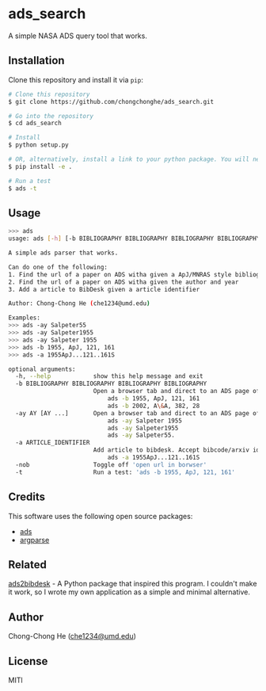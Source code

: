# ads_search

A simple NASA ADS query tool that works.

<!-- ## Key Features -->

<!-- - Copy bibtex into clipboard or open the ads entry in browser. (Tested on macOS) -->
<!-- - Possibly the easiest workflow possible: copy a MNRAS/ApJ style reference, e.g. `1955, ApJ, 121, 161`, as the arguments of the `ads` command, and the bibtex entry will be copied into your clipboard. -->

## Installation

Clone this repository and install it via `pip`:

```bash
# Clone this repository
$ git clone https://github.com/chongchonghe/ads_search.git

# Go into the repository
$ cd ads_search

# Install
$ python setup.py

# OR, alternatively, install a link to your python package. You will need this folder to be there permanently.
$ pip install -e .

# Run a test
$ ads -t
```

## Usage

```bash
>>> ads
usage: ads [-h] [-b BIBLIOGRAPHY BIBLIOGRAPHY BIBLIOGRAPHY BIBLIOGRAPHY] [-ay AY [AY ...]] [-a ARTICLE_IDENTIFIER] [-nob] [-t]

A simple ads parser that works.

Can do one of the following:
1. Find the url of a paper on ADS witha given a ApJ/MNRAS style bibliography
2. Find the url of a paper on ADS witha given the author and year
3. Add a article to BibDesk given a article identifier

Author: Chong-Chong He (che1234@umd.edu)

Examples:
>>> ads -ay Salpeter55
>>> ads -ay Salpeter1955
>>> ads -ay Salpeter 1955
>>> ads -b 1955, ApJ, 121, 161
>>> ads -a 1955ApJ...121..161S

optional arguments:
  -h, --help            show this help message and exit
  -b BIBLIOGRAPHY BIBLIOGRAPHY BIBLIOGRAPHY BIBLIOGRAPHY
                        Open a browser tab and direct to an ADS page of the given article specified by a ApJ/MNRAS style bibliography. The tracing commas will be ignored. Replace '&' with '\&' in the journal name. e.g.
                        	ads -b 1955, ApJ, 121, 161
                        	ads -b 2002, A\&A, 382, 28
  -ay AY [AY ...]       Open a browser tab and direct to an ADS page of the given article specified by first author and year. Two-digit number are idendified as 19xx if bigger than 50 else as 20xx. e.g.
                        	ads -ay Salpeter 1955
                        	ads -ay Salpeter1955
                        	ads -ay Salpeter55.
  -a ARTICLE_IDENTIFIER
                        Add article to bibdesk. Accept bibcode/arxiv id/doi as the article_identifier. Equivalent to 'ads2bibdesk ARTICLE_IDENTIFIER'. e.g.
                        	ads -a 1955ApJ...121..161S
  -nob                  Toggle off 'open url in borwser'
  -t                    Run a test: 'ads -b 1955, ApJ, 121, 161'
```

## Credits

This software uses the following open source packages:

- [ads](https://pypi.org/project/ads/)
- [argparse](https://pypi.org/project/argparse/)

## Related

[ads2bibdesk](https://pypi.org/project/ads2bibdesk/) - A Python package that inspired this program. I couldn't make it work, so I wrote my own application as a simple and minimal alternative. 

## Author

Chong-Chong He ([che1234@umd.edu]())

## License

MITl

